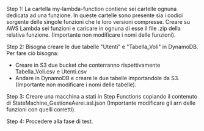 Step 1:
La cartella my-lambda-function contiene sei cartelle ognuna dedicata ad una funzione. 
In queste cartelle sono presente sia i codici sorgente delle singole funzioni che le loro versioni compresse.
Creare su AWS Lambda sei funzioni e caricare in ognuna di esse il file .zip della relativa funzione.
(Importante non modificare i nomi delle funzioni).

Step 2:
Bisogna creare le due tabelle "Utenti" e "Tabella_Voli" in DynamoDB. Per fare ciò bisogna:
* Creare in S3 due bucket che conterranno rispettivamente Tabella_Voli.csv e Utenti.csv
* Andare in DynamoDB e creare le due tabelle importandole da S3.
(Importante non modificare i nomi delle tabelle).

Step 3:
Creare una macchina a stati in Step Functions copiando il contenuto di StateMachine_GestioneAerei.asl.json
(Importante modificare gli arn delle funzioni con quelli corretti).

Step 4: 
Procedere alla fase di test.
